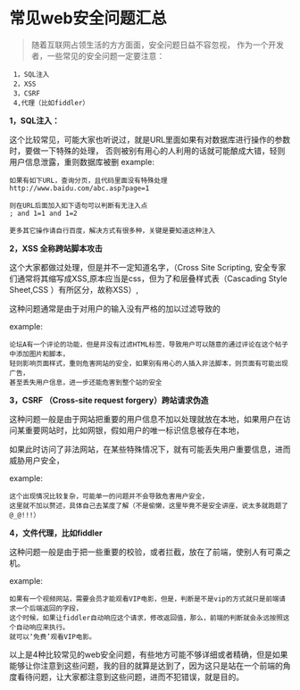 # 常见web安全问题汇总

> 随着互联网占领生活的方方面面，安全问题日益不容忽视，
作为一个开发者，一些常见的安全问题一定要注意：

     1，SQL注入
     2，XSS
     3，CSRF
     4,代理（比如fiddler）

**1，SQL注入：**

这个比较常见，可能大家也听说过，就是URL里面如果有对数据库进行操作的参数时，要做一下特殊的处理，
否则被别有用心的人利用的话就可能酿成大错，轻则用户信息泄露，重则数据库被删
example:

    如果有如下URL，查询分页，且代码里面没有特殊处理
    http://www.baidu.com/abc.asp?page=1

    则在URL后面加入如下语句可以判断有无注入点
    ; and 1=1 and 1=2

    更多其它操作请自行百度，解决方式有很多种，关键是要知道这种注入

**2，XSS 全称跨站脚本攻击**

这个大家都做过处理，但是并不一定知道名字，（Cross Site Scripting, 安全专家们通常将其缩写成XSS,原本应当是css，但为了和层叠样式表（Cascading Style Sheet,CSS ）有所区分，故称XSS）,

这种问题通常是由于对用户的输入没有严格的加以过滤导致的

example:

    论坛A有一个评论的功能，但是并没有过滤HTML标签，导致用户可以随意的通过评论在这个帖子中添加图片和脚本，
    轻则影响页面样式，重则危害网站的安全，如果别有用心的人插入非法脚本，则页面有可能出现广告，
    甚至丢失用户信息，进一步还能危害到整个站的安全

**3，CSRF （Cross-site request forgery）跨站请求伪造**

这种问题一般是由于网站把重要的用户信息不加以处理就放在本地，如果用户在访问某重要网站时，比如网银，假如用户的唯一标识信息被存在本地，

如果此时访问了非法网站，在某些特殊情况下，就有可能丢失用户重要信息，进而威胁用户安全，

example:

    这个出现情况比较复杂，可能单一的问题并不会导致危害用户安全，
    这里就不加以赘述，具体自己去某度了解（不是偷懒，这里毕竟不是安全讲座，说太多就跑题了 @_@!!!）

**4，文件代理，比如fiddler**

这种问题一般是由于把一些重要的校验，或者拦截，放在了前端，使别人有可乘之机。

example:

    如果有一个视频网站，需要会员才能观看VIP电影，但是，判断是不是vip的方式就只是前端请求一个后端返回的字段，
    这个时候，如果让fiddler自动响应这个请求，修改返回值，那么，前端的判断就会永远按照这个自动响应来执行。
    就可以‘免费’观看VIP电影。

以上是4种比较常见的web安全问题，有些地方可能不够详细或者精确，但是如果能够让你注意到这些问题，我的目的就算是达到了，因为这只是站在一个前端的角度看待问题，让大家都注意到这些问题，进而不犯错误，就是目的。


